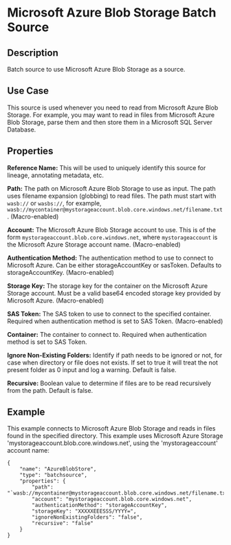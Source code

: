 # Microsoft Azure Blob Storage Batch Source

Description
-----------

Batch source to use Microsoft Azure Blob Storage as a source.

Use Case
--------

This source is used whenever you need to read from Microsoft Azure Blob Storage. For
example, you may want to read in files from Microsoft Azure Blob Storage, parse them and
then store them in a Microsoft SQL Server Database.

Properties
----------
**Reference Name:** This will be used to uniquely identify this source for lineage, annotating metadata, etc.

**Path:** The path on Microsoft Azure Blob Storage to use as input. The path uses filename expansion (globbing) to read
files. The path must start with `wasb://` or `wasbs://`, for example, `wasb://mycontainer@mystorageaccount.blob.core.windows.net/filename.txt`. (Macro-enabled)

**Account:** The Microsoft Azure Blob Storage account to use. This is of the form 
`mystorageaccount.blob.core.windows.net`, where `mystorageaccount` is the Microsoft 
Azure Storage account name. (Macro-enabled)

**Authentication Method:** The authentication method to use to connect to Microsoft Azure. Can be either 
storageAccountKey or sasToken. Defaults to storageAccountKey. (Macro-enabled)

**Storage Key:** The storage key for the container on the Microsoft Azure Storage account. 
Must be a valid base64 encoded storage key provided by Microsoft Azure. (Macro-enabled)

**SAS Token:** The SAS token to use to connect to the specified container. Required when authentication method is set 
to SAS Token. (Macro-enabled)

**Container:** The container to connect to. Required when authentication method is set to SAS Token.

**Ignore Non-Existing Folders:** Identify if path needs to be ignored or not, for case when directory or file does not
exists. If set to true it will treat the not present folder as 0 input and log a warning. Default is false.

**Recursive:** Boolean value to determine if files are to be read recursively from the path. Default is false.

Example
-------

This example connects to Microsoft Azure Blob Storage and reads in files found in the
specified directory. This example uses Microsoft Azure Storage 'mystorageaccount.blob.core.windows.net', using the
'mystorageaccount' account name:

    {
        "name": "AzureBlobStore",
        "type": "batchsource",
        "properties": {
            "path": "`wasb://mycontainer@mystorageaccount.blob.core.windows.net/filename.txt",
            "account": "mystorageaccount.blob.core.windows.net",
            "authenticationMethod": "storageAccountKey",
            "storageKey": "XXXXXEEESSS/YYYY=",
            "ignoreNonExistingFolders": "false",
            "recursive": "false"
        }
    }
